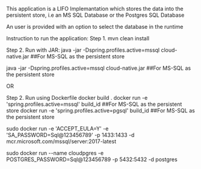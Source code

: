 This application is a LIFO Implemantation which stores the data into the persistent store,
i.e an MS SQL Database or the Postgres SQL Database

An user is provided with an option to select the database in the runtime

Instruction to run the application:
Step 1.
mvn clean install

Step 2. Run with JAR:
java -jar -Dspring.profiles.active=mssql cloud-native.jar  ##For MS-SQL as the persistent store

java -jar -Dspring.profiles.active=mssql cloud-native.jar   ##For MS-SQL as the persistent store

OR

Step 2. Run using Dockerfile
docker build .
docker run -e 'spring.profiles.active=mssql' build_id  ##For MS-SQL as the persistent store
docker run -e 'spring.profiles.active=pgsql' build_id  ##For MS-SQL as the persistent store


sudo docker run -e 'ACCEPT_EULA=Y' -e 'SA_PASSWORD=Sql@123456789' -p 1433:1433 -d mcr.microsoft.com/mssql/server:2017-latest

 sudo docker run --name cloudpgres -e POSTGRES_PASSWORD=Sql@123456789 -p 5432:5432 -d postgres
